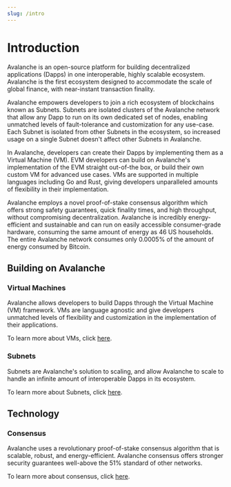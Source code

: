 ```yaml
---
slug: /intro
---
```


# Introduction

Avalanche is an open-source platform for building decentralized applications (Dapps) in one
interoperable, highly scalable ecosystem. Avalanche is the first ecosystem designed to accommodate
the scale of global finance, with near-instant transaction finality.

Avalanche empowers developers to join a rich ecosystem of blockchains known as Subnets. Subnets
are isolated clusters of the Avalanche network that allow any Dapp to run on its own dedicated set
of nodes, enabling unmatched levels of fault-tolerance and customization for any use-case. Each
Subnet is isolated from other Subnets in the ecosystem, so increased usage on a single Subnet 
doesn't affect other Subnets in Avalanche.

In Avalanche, developers can create their Dapps by implementing them as a Virtual Machine (VM).
EVM developers can build on Avalanche's implementation of the EVM straight out-of-the box, or build
their own custom VM for advanced use cases. VMs are supported in multiple languages including Go
and Rust, giving developers unparalleled amounts of flexibility in their implementation.

Avalanche employs a novel proof-of-stake consensus algorithm which offers strong safety guarantees,
quick finality times, and high throughput, without compromising decentralization. Avalanche is
incredibly energy-efficient and sustainable and can run on easily accessible consumer-grade
hardware, consuming the same amount of energy as 46 US households. The entire Avalanche network
consumes only 0.0005% of the amount of energy consumed by Bitcoin.

## Building on Avalanche

### Virtual Machines

Avalanche allows developers to build Dapps through the Virtual Machine (VM) framework. VMs are 
language agnostic and give developers unmatched levels of flexibility and customization in the
implementation of their applications.

To learn more about VMs, click [here](/docs/overview/getting-started/virtual-machines.md).

### Subnets

Subnets are Avalanche's solution to scaling, and allow Avalanche to scale to handle an infinite
amount of interoperable Dapps in its ecosystem.

To learn more about Subnets, click [here](/docs/subnets/README.md).

## Technology

### Consensus

Avalanche uses a revolutionary proof-of-stake consensus algorithm that is scalable, robust, and
energy-efficient. Avalanche consensus offers stronger security guarantees well-above the 51%
standard of other networks.

To learn more about consensus, click [here](/docs/overview/getting-started/avalanche-consensus.md).
